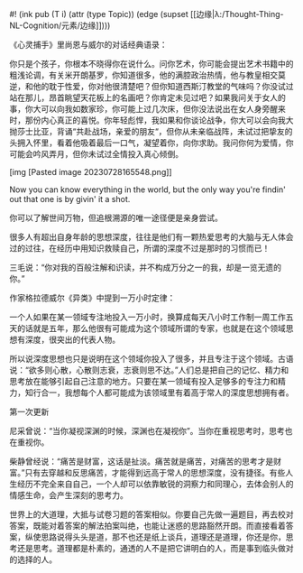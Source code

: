 #! (ink pub (T i) (attr (type Topic)) (edge (supset [[边缘|λ:/Thought-Thing-NL-Cognition/元素/边缘]])))

《心灵捕手》里尚恩与威尔的对话经典语录：

你只是个孩子，你根本不晓得你在说什么。问你艺术，你可能会提出艺术书籍中的粗浅论调，有关米开朗基罗，你知道很多，他的满腔政治热情，他与教皇相交莫逆，和他的耽于性爱，你对他很清楚吧？但你知道西斯汀教堂的气味吗？你没试过站在那儿，昂首眺望天花板上的名画吧？你肯定未见过吧？如果我问关于女人的事，你大可以向我如数家珍，你可能上过几次床，但你没法说出在女人身旁醒来时，那份内心真正的喜悦。你年轻彪悍，我如果和你谈论战争，你大可以会向我大抛莎士比亚，背诵“共赴战场，亲爱的朋友“，但你从未亲临战阵，未试过把挚友的头拥入怀里，看着他吸着最后一口气，凝望着你，向你求助。我问你何为爱情，你可能会吟风弄月，但你未试过全情投入真心倾倒。

[img [Pasted image 20230728165548.png]]

Now you can know everything in the world, but the only way you're findin' out that one is by givin' it a shot.

你可以了解世间万物，但追根溯源的唯一途径便是亲身尝试。

很多人有超出自身年龄的思想深度，往往是他们有一颗热爱思考的大脑与无人体会过的过往，在经历中用知识救赎自己，所谓的深度不过是那时的习惯而已！

三毛说：“你对我的百般注解和识读，并不构成万分之一的我，却是一览无遗的你。”

作家格拉德威尔《异类》中提到一万小时定律：

一个人如果在某一领域专注地投入一万小时，换算成每天八小时工作制一周工作五天的话就是五年，那么他很有可能成为这个领域所谓的专家，也就是在这个领域思想有深度，很突出的代表人物。

所以说深度思想也只是说明在这个领域你投入了很多，并且专注于这个领域。古语说：“欲多则心散，心散则志衰，志衰则思不达。”人们总是把自己的记忆、精力和思考放在能够引起自己注意的地方。只要在某一领域有投入足够多的专注力和精力，知行合一，我想每个人都可能成为该领域里有着高于常人的深度思想拥有者。

第一次更新

尼采曾说：“当你凝视深渊的时候，深渊也在凝视你”。当你在重视思考时，思考也在重视你。

柴静曾经说：“痛苦是财富，这话是扯淡。痛苦就是痛苦，对痛苦的思考才是财富。”只有去穿越和反思痛苦，才能得到远高于常人的思想深度，没有捷径。有些人生经历不完全来自自己，一个人却可以依靠敏锐的洞察力和同理心，去体会别人的情感生命，会产生深刻的思考力。

世界上的大道理，大抵与试卷习题的答案相似。你要自己先做一遍题目，再去校对答案，既能对着答案的解法拍案叫绝，也能让迷惑的思路豁然开朗。而直接看着答案，纵使思路说得头头是道，那不也还是纸上谈兵，道理还是道理，你还是你，思考还是思考。道理都是朴素的，通透的人不是把它讲明白的人，而是事到临头做对的选择的人。